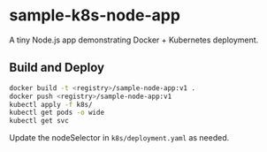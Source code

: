 # sample-k8s-node-app

A tiny Node.js app demonstrating Docker + Kubernetes deployment.

## Build and Deploy

```bash
docker build -t <registry>/sample-node-app:v1 .
docker push <registry>/sample-node-app:v1
kubectl apply -f k8s/
kubectl get pods -o wide
kubectl get svc
```

Update the nodeSelector in `k8s/deployment.yaml` as needed.
